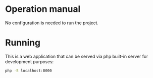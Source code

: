 Operation manual
=================

No configuration is needed to run the project.

# Running

This is a web application that can be served via php built-in server for development purposes:

```bash
php -S localhost:8000
```
